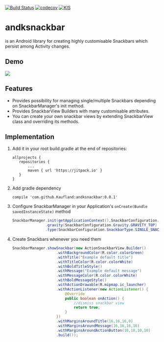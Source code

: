 [![Build Status](https://travis-ci.org/Kaufland/andksnackbar.svg?branch=develop)](https://travis-ci.org/Kaufland/andksnackbar)
[![codecov](https://codecov.io/gh/Kaufland/andksnackbar/branch/develop/graph/badge.svg)](https://codecov.io/gh/Kaufland/andksnackbar)
[![KIS](https://img.shields.io/badge/KIS-awesome-red.svg)](http://www.spannende-it.de)

# andksnackbar
is an Android library for creating highly customisable Snackbars which persist among Activity changes.

## Demo
![](https://media.giphy.com/media/xUPGGDK2jNGLuOCsDK/giphy.gif)
## Features 

* Provides possibility for managing single/multiple Snackbars depending on SnackbarManager's init method.
* Provides SnackbarView Builders with many customisable attributes.
* You can create your own snackbar views by extending SnackbarView class and overriding its methods.

## Implementation


1. Add it in your root build.gradle at the end of repositories:

	 ```
	allprojects {
		repositories {
			...
			maven { url 'https://jitpack.io' }
		}
	}
	```

2. Add gradle dependency

    ```
    compile 'com.github.Kaufland:andksnackbar:0.0.1'
    ```
    
3. Configure SnackbarManager in your Application's ```onCreate(Bundle savedInstanceState)``` method

    ``` java
    SnackbarManager.init(getApplicationContext(),SnackbarConfiguration.configure(new SnackbarConfiguration.Builder()
                   .gravity(SnackbarConfiguration.Gravity.GRAVITY_TOP)
                   .type(SnackbarConfiguration.SnackbarType.SINGLE_SNACKBAR)));     
    ```
    
4. Create Snackbars whenever you need them

    ``` java
    SnackbarManager.showSnackbar(new ActionSnackbarView.Builder()
                        .withBackgroundColor(R.color.colorGreen)
                        .withTitle("Example default title")
                        .withTitleColor(R.color.colorWhite)
                        .withBoldTitleStyle()
                        .withMessage("Example default message")
                        .withMessageColor(R.color.colorWhite)
                        .withBoldMessageStyle()
                        .withActionDrawable(R.mipmap.ic_launcher)
                        .withActionListener(new ActionListener() {
                            @Override
                            public boolean onAction() {
                                //dismiss snackbar view
                                return true;
                            }
                        })
                        .withMarginsAroundTitle(16,16,16,0)
                        .withMarginsAroundMessage(16,16,16,16)
                        .withMarginsAroundActionButton(10,10,10,10)
                        .build());    
	```

